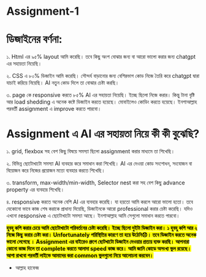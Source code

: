 # Assignment-1 
<h1>ডিজাইনের বর্ণনা:</h1>

১. Html এর  ৯৫% layout আমি করেছি। তবে কিছু অংশ বোঝার জন্য বা আরো ভালো করার জন্য chatgpt এর সহায়তা নিয়েছি।

২. CSS এ ৮০% ডিজাইন আমি করেছি। সৌন্দর্য বাড়ানোর জন্য বেশিরভাগ কোড নিজে তৈরি করে chatgpt দ্বারা যাচাই করিয়ে নিয়েছি। AI নতুন কোড দিলে তা বোঝার চেষ্টা করছি।

৩. page কে responsive করতে ৮৫% AI এর সহায়তা নিয়েছি। ইচ্ছে ছিলো নিজে করার। কিন্তু টানা বৃষ্টি আর load shedding এ অনেক কষ্টে ডিজাইন করতে হয়েছে। মোবাইলেও কোডিং করতে হয়েছে। ইনশাআল্লাহ পরবর্তী assignment এ improve করতে পারবো।

<h1>Assignment এ AI এর সহায়তা নিয়ে কী কী বুঝেছি?</h1>

১. grid, flexbox সহ বেশ কিছু বিষয়ে সমস্যা ছিলো assignment করার মাধ্যমে তা শিখেছি।

২. বিভিন্ন ছোটোখাটো সমস্যা AI ব্যবহার করে সমাধান করা শিখেছি। AI এর দেওয়া কোড সংশোধন, সংযোজন বা বিয়োজন করে নিজের প্রয়োজন মতো ব্যবহার করতে শিখেছি।

৩. transform, max-width/min-width, Selector nest করা সহ বেশ কিছু advance property এর ব্যবহার শিখেছি।

৪. responsive করতে অনেক বেশি AI এর ব্যবহার করেছি। যা হয়তো আমি করলে আরো ভালো হতো। তবে যেকোনো ভাবে কাজ শেষ করাকে প্রাধান্য দিয়েছি, ডিজাইনকে আরো professional করার চেষ্টা করেছি। যদিও এখনো responsive এ ছোটোখাটো  সমস্যা আছে। ইনশাআল্লাহ আমি সেগুলো সমাধান করতে পারবো।

<strong><mark>হুবহু কপি করার চেয়ে আমি ছোটোখাটো পরিবর্তনের চেষ্টা করেছি। ইচ্ছে ছিলো দুইটা ডিজাইন করা। ১ হুবহু কপি আর ২ নিজে কিছু করার চেষ্টা করা। Unfortunately পরিস্থিতির কারণে তা হয়ে উঠেনি😞। তবে ডিজাইন করতে অনেক ভালো লেগেছে । Assignment এর বাইরেও গ্রুপে ছোটখাটো ডিজাইন দেওয়ার প্রত্যয় ব্যক্ত করছি। আপনারা কোনো কাজ দিলে তা complete করতে আলাদা speed কাজ করে। আমি জানি কোডে অসংখ্য ভুল রয়েছে। আশা রাখবো পরবর্তী লাইভে আমাদের করা common ভুলগুলো নিয়ে আলোচনা করবেন। </mark></strong>

- আল্লাহ হাফেজ
